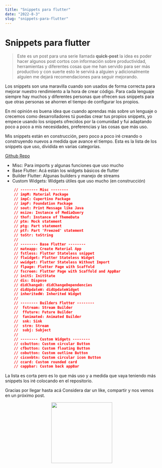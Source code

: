 ```yaml
---
title: "Snippets para flutter"
date: "2022-8-3"
slug: "snippets-para-flutter"
---
```


# Snippets para flutter

> Este es un post para una serie llamada **quick-post** la idea es poder hacer algunos post cortos con información sobre productividad, herramientas y diferentes cosas que me han servido para ser más productivo y con suerte esto le servirá a alguien y adicionalmente alguien me dejará recomendaciones para seguir mejorando.

Los snippets son una maravilla cuando son usados de forma correcta para mejorar nuestro rendimiento a la hora de crear código. Para cada lenguaje siempre hay muchos y diferentes personas que ofrecen sus snippets para que otras personas se ahorren el tiempo de configurar los propios.

En mi opinión es buena idea que cuando aprendas más sobre un lenguaje o crecemos como desarrolladores tú puedas crear tus propios snippets, yo empece usando los snippets ofrecidos por la comunidad y fui adaptando poco a poco a mis necesidades, preferencias y las cosas que más uso.

Mis snippets están en construcción, pero poco a poco iré creando o construyendo nuevos a medida que avance el tiempo.
Esta es la lista de los snippets que uso, dividida en varias categorías.

[Github Repo](https://github.com/jamescardona11/my-vscode-config)

- Misc: Para imports y algunas funciones que uso mucho
- Base Flutter: Acá están los widgets básicos de flutter
- Builder Flutter: Algunas builders y manejo de streams
- Custom Widgets: Widgets útiles que uso mucho (en construcción)

```json
	// -------- Misc --------
	// impM: Material Package
	// impC: Cupertino Package
	// impF: Foundation Package
	// sout: Print Message like Java
	// msize: Instance of MediaQuery
	// thof: Instance of ThemeData
	// ptm: Mock statement
	// ptg: Part statement
	// ptf: Part 'Freezed' statement
	// toStr: toString
	//
	// -------- Base Flutter --------
	// mateapp: Create Material App
	// fstless: Flutter Stateless snippet
	// flwidget: Flutter Stateless Widget
	// wwidget: Flutter Stateless Without Import
	// flpage: Flutter Page with Scaffold
	// fscreen: Flutter Page with Scaffold and AppBar
	// initS: InitState
	// dis: Dispose
	// didChangeD: didChangeDependencies
	// didUpdateW: didUpdateWidget
	// inheritedW: Inherited Widget
	//
	// -------- Builders Flutter --------
	//	fstream: Stream Builder
	//	ffuture: Future Builder
	//	fanimated: Animated Builder
	//	snk: Sink
	//	strm: Stream
	//	subj: Subject
	//
	// -------- Custom Widgets --------
	// ccbutton: Custom circular Button
	// cfbutton: Custom floating Button
	// cobutton: Custom outline Button
	// ciconbtn: Custom circular icon Button
	// ccard: Custom rounded card
	// cappbar: Custom back appBar
```

La lista es corta pero es lo que más uso y a medida que vaya teniendo más snippets los iré colocando en el repositorio.

Gracias por llegar hasta acá Considera dar un like, compartir y nos vemos en un próximo post.

<p align="center" width="100%">
  <img src="https://i.imgur.com/q7fqQHS.gif" width="200" />
</p>
